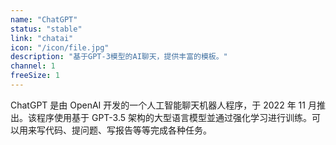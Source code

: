 ```yaml
---
name: "ChatGPT"
status: "stable"
link: "chatai"
icon: "/icon/file.jpg"
description: "基于GPT-3模型的AI聊天，提供丰富的模板。"
channel: 1
freeSize: 1
---
```


ChatGPT 是由 OpenAI 开发的一个人工智能聊天机器人程序，于 2022 年 11 月推出。该程序使用基于 GPT-3.5 架构的大型语言模型並通过强化学习进行训练。可以用来写代码、提问题、写报告等等完成各种任务。

